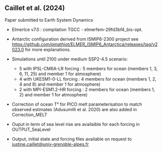 ## Caillet et al. (2024)

Paper submitted to Earth System Dynamics

* ElmerIce v7.0 : compilation TGCC - elmerfem-29fd3bf4_bis-opt. 
  
* Antarctic configuration derived from ISMIP6-2300 project 
see https://github.com/pmathiot/ELMER_ISMIP6_Antarctica/releases/tag/v2023.0 for more explanations.

* Simulations until 2100 under medium SSP2-4.5 scenario:
  - 5 with IPSL-CM6A-LR forcing : 5 members for ocean (members 1, 3, 6, 11, 25) and member 1 for atmosphere)
  - 4 with UKESM1-0-LL forcing : 4 members for ocean (members 1, 2, 4 and 8) and member 1 for atmosphere)
  - 2 with MPI-ESM1.2-HR forcing : 2 members for ocean (members 1, 2) and member 1 for atmosphere)
 
* Correction of ocean T° for PICO melt parameterisation to match observed estimates (Adusumilli et al. 2020) are also added in Correction_MELT

* Ouput in term of sea level rise are availaible for each forcing in OUTPUT_SeaLevel

* Output, initial state and forcing files available on request to <justine.caillet@univ-grenoble-alpes.fr> 

